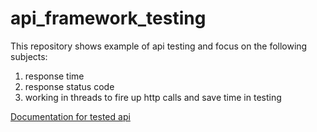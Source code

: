 # api_framework_testing

This repository shows example of api testing and focus on the following subjects:
1. response time
2. response status code
3. working in threads to fire up http calls and save time in testing

[Documentation for tested api](https://docs.postman-echo.com/)


